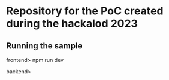 # Repository for the PoC created during the hackalod 2023

## Running the sample

frontend> npm run dev

backend> 
